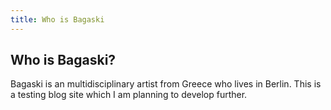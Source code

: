 ```yaml
---
title: Who is Bagaski
---
```


## Who is Bagaski?

Bagaski is an multidisciplinary artist from Greece who lives in Berlin. This is a testing blog site which I am planning to develop further.
